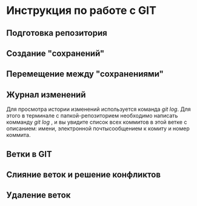 # Инструкция по работе с GIT

## Подготовка репозитория

## Создание "сохранений"

## Перемещение между "сохранениями"

## Журнал изменений
Для просмотра истории изменений используется команда *git log*. Для этого в терминале с папкой-репозиторием необходимо написать комманду *git log* , и вы увидите список всех коммитов в этой ветке с описанием: имени, электронной почтысообщением к комиту и номер коммита.

## Ветки в GIT

## Слияние веток и решение конфликтов

## Удаление веток

